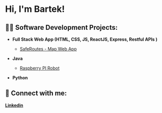 <h1>Hi, I'm Bartek! </h1>

<h2>👨‍💻 Software Development Projects:</h2>

- <b>Full Stack Web App (HTML, CSS, JS, ReactJS, Express, Restful APIs )</b>
  - [SafeRoutes - Map Web App](https://github.com/bart-03/SafeRoutes) <b><i></b></i>


- <b>Java</b>
  - [Raspberry PI Robot](https://github.com/bart-03/SwiftBot) <b><i></b></i>


- <b>Python</b>
  


## 🤳 Connect with me:
[**Linkedin**](https://www.linkedin.com/in/bartek-fraczek/)





